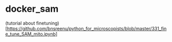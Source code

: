 # docker_sam

(tutorial about finetuning)[https://github.com/bnsreenu/python_for_microscopists/blob/master/331_fine_tune_SAM_mito.ipynb]
